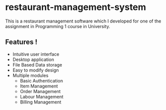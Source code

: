 # restaurant-management-system

This is a restaurant management software which I developed for one of the assignment in Programming 1 course in University.

## Features !
 - Intuitive user interface
 - Desktop application
 - File Based Data storage
 - Easy to modify design
 - Multiple modules
    - Basic Authentication  
    - Item Management 
    - Order Management
    - Labour Management
    - Billing Management
